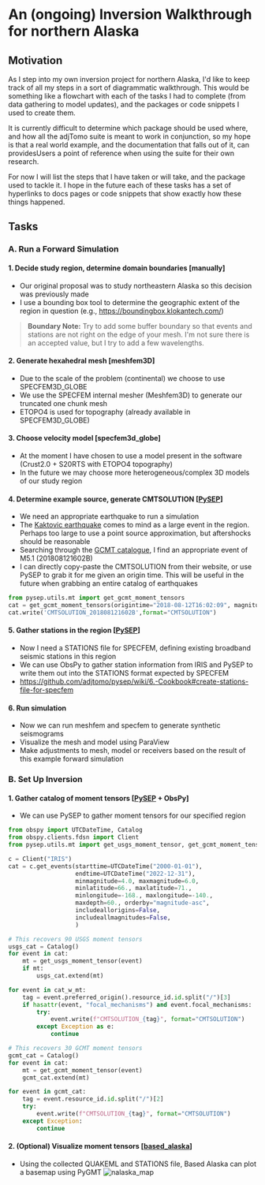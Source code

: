# An (ongoing) Inversion Walkthrough for northern Alaska

## Motivation
As I step into my own inversion project for northern Alaska, I'd like to keep track of all my steps in a sort of diagrammatic walkthrough.
This would be something like a flowchart with each of the tasks I had to complete (from data gathering to model updates), and the packages or code snippets I used to create them. 

It is currently difficult to determine which package should be used where, and how all the adjTomo suite is meant to work in conjunction, so my hope is that a real world example, and the documentation that falls out of it, can providesUsers a point of reference when using the suite for their own research.

For now I will list the steps that I have taken or will take, and the package used to tackle it. I hope in the future each of these tasks has a set of hyperlinks to docs pages or code snippets that show exactly how these things happened. 

## Tasks

### A. Run a Forward Simulation

#### 1. Decide study region, determine domain boundaries [manually]
- Our original proposal was to study northeastern Alaska so this decision was previously made
- I use a bounding box tool to determine the geographic extent of the region in question (e.g., https://boundingbox.klokantech.com/)
>__Boundary Note:__ Try to add some buffer boundary so that events and stations are not right on the edge of your mesh. 
    I'm not sure there is an accepted value, but I try to add a few wavelengths.

#### 2. Generate hexahedral mesh [meshfem3D]
- Due to the scale of the problem (continental) we choose to use SPECFEM3D_GLOBE 
- We use the SPECFEM internal mesher (Meshfem3D) to generate our truncated one chunk mesh
- ETOPO4 is used for topography (already available in SPECFEM3D_GLOBE)

#### 3. Choose velocity model [specfem3d_globe]
- At the moment I have chosen to use a model present in the software (Crust2.0 + S20RTS with ETOPO4 topography)
- In the future we may choose more heterogeneous/complex 3D models of our study region

#### 4. Determine example source, generate CMTSOLUTION [[PySEP](https://github.com/adjtomo/pysep)]
- We need an appropriate earthquake to run a simulation
- The [Kaktovic earthquake](https://earthquake.usgs.gov/earthquakes/eventpage/ak20076877#moment-tensor) comes to mind as a large event in the region. Perhaps too large to use a point source approximation, but aftershocks should be reasonable
- Searching through the [GCMT catalogue](https://www.globalcmt.org/), I find an appropriate event of M5.1 (201808121602B)
- I can directly copy-paste the CMTSOLUTION from their website, or use PySEP to grab it for me given an origin time. This will be useful in the future when grabbing an entire catalog of earthquakes

```python
from pysep.utils.mt import get_gcmt_moment_tensors
cat = get_gcmt_moment_tensors(origintime="2018-08-12T16:02:09", magnitude=5.1)
cat.write('CMTSOLUTION_201808121602B',format="CMTSOLUTION")
```

#### 5. Gather stations in the region [[PySEP](https://github.com/adjtomo/pysep)]
- Now I need a STATIONS file for SPECFEM, defining existing broadband seismic stations in this region  
- We can use ObsPy to gather station information from IRIS and PySEP to write them out into the STATIONS format expected by SPECFEM
- https://github.com/adjtomo/pysep/wiki/6.-Cookbook#create-stations-file-for-specfem

#### 6. Run simulation

- Now we can run meshfem and specfem to generate synthetic seismograms
- Visualize the mesh and model using ParaView
- Make adjustments to mesh, model or receivers based on the result of this example forward simulation  

### B. Set Up Inversion

#### 1. Gather catalog of moment tensors [[PySEP](https://github.com/adjtomo/pysep) + ObsPy]

- We can use PySEP to gather moment tensors for our specified region

```python
from obspy import UTCDateTime, Catalog
from obspy.clients.fdsn import Client
from pysep.utils.mt import get_usgs_moment_tensor, get_gcmt_moment_tensor

c = Client("IRIS")
cat = c.get_events(starttime=UTCDateTime("2000-01-01"),
                   endtime=UTCDateTime("2022-12-31"),
                   minmagnitude=4.0, maxmagnitude=6.0,
                   minlatitude=66., maxlatitude=71.,
                   minlongitude=-168., maxlongitude=-140.,
                   maxdepth=60., orderby="magnitude-asc",
                   includeallorigins=False, 
                   includeallmagnitudes=False,
                   )

# This recovers 90 USGS moment tensors
usgs_cat = Catalog()
for event in cat:
    mt = get_usgs_moment_tensor(event)
    if mt:
        usgs_cat.extend(mt)

for event in cat_w_mt:         
    tag = event.preferred_origin().resource_id.id.split("/")[3]                 
    if hasattr(event, "focal_mechanisms") and event.focal_mechanisms:           
        try:                                                                    
            event.write(f"CMTSOLUTION_{tag}", format="CMTSOLUTION")             
        except Exception as e:                                                  
            continue      

# This recovers 30 GCMT moment tensors
gcmt_cat = Catalog()
for event in cat:
    mt = get_gcmt_moment_tensor(event)
    gcmt_cat.extend(mt)

for event in gcmt_cat:                                                          
    tag = event.resource_id.id.split("/")[2]                                    
    try:                                                                        
        event.write(f"CMTSOLUTION_{tag}", format="CMTSOLUTION")                 
    except Exception:                                                           
        continue    
```

#### 2. (Optional) Visualize moment tensors [[based_alaska](https://github.com/bch0w/based_alaska)]

- Using the collected QUAKEML and STATIONS file, Based Alaska can plot a basemap using PyGMT
![nalaska_map](https://user-images.githubusercontent.com/23055374/206031355-ffb2cc75-096b-4abb-bc32-09f0a8b6ac08.png)




